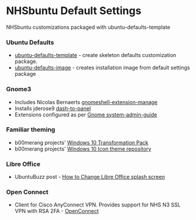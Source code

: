 # NHSbuntu Default Settings
NHSbuntu customizations packaged with ubuntu-defaults-template

### Ubuntu Defaults
* [ubuntu-defaults-template](http://manpages.ubuntu.com/manpages/zesty/man1/ubuntu-defaults-template.1.html) - create skeleton defaults customization package.
* [ubuntu-defaults-image](http://manpages.ubuntu.com/manpages/zesty/man1/ubuntu-defaults-image.1.html) - creates installation image from default settings package

### Gnome3
* Includes Nicolas Bernaerts [gnomeshell-extension-manage](https://github.com/NicolasBernaerts/ubuntu-scripts/blob/master/ubuntugnome/gnomeshell-extension-manage)
* Installs jderose9 [dash-to-panel](https://github.com/jderose9/dash-to-panel)
* Extensions configured as per [Gnome system-admin-guide](https://help.gnome.org/admin/system-admin-guide/stable/software.html.en#extension)

### Familiar theming
* b00merang projects' [Windows 10 Transformation Pack](http://b00merang.weebly.com/windows-10-transformation-pack.html)
* b00merang projects' [Windows 10 Icon theme repository](http://b00merang.weebly.com/icon-themes.html)

### Libre Office
* UbuntuBuzz post - [How to Change Libre Office splash screen](http://www.ubuntubuzz.com/2012/02/how-to-change-libreoffice-splash-screen.html)

### Open Connect
* Client for Cisco AnyConnect VPN. Provides support for NHS N3 SSL VPN with RSA 2FA - [OpenConnect](http://www.infradead.org/openconnect/)
